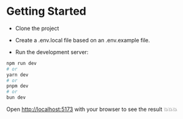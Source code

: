 # Getting Started

* Clone the project

* Create a .env.local file based on an .env.example file.

* Run the development server:

```bash
npm run dev
# or
yarn dev
# or
pnpm dev
# or
bun dev
```

Open [http://localhost:5173](http://localhost:3000) with your browser to see the result 💥💥💥
